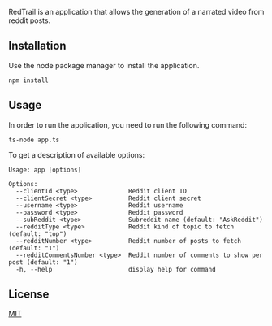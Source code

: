 RedTrail is an application that allows the generation of a narrated video from reddit posts.

## Installation

Use the node package manager to install the application.

```
npm install
```

## Usage

In order to run the application, you need to run the following command:

```
ts-node app.ts
```

To get a description of available options:

```
Usage: app [options]

Options:
  --clientId <type>              Reddit client ID
  --clientSecret <type>          Reddit client secret
  --username <type>              Reddit username
  --password <type>              Reddit password
  --subReddit <type>             Subreddit name (default: "AskReddit")
  --redditType <type>            Reddit kind of topic to fetch (default: "top")
  --redditNumber <type>          Reddit number of posts to fetch (default: "1")
  --redditCommentsNumber <type>  Reddit number of comments to show per post (default: "1")
  -h, --help                     display help for command
```

## License

[MIT](https://choosealicense.com/licenses/mit/)
